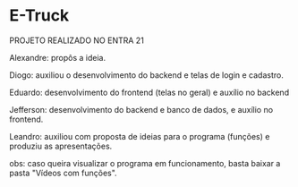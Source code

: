 # E-Truck
PROJETO REALIZADO NO ENTRA 21 

Alexandre: propôs a ideia.

Diogo: auxiliou o desenvolvimento do backend e telas de login e cadastro.

Eduardo: desenvolvimento do frontend (telas no geral) e auxílio no backend 

Jefferson: desenvolvimento do backend e banco de dados, e auxílio no frontend.

Leandro: auxiliou com proposta de ideias para o programa (funções) e produziu as apresentações.

obs: caso queira visualizar o programa em funcionamento, basta baixar a pasta "Vídeos com funções".
